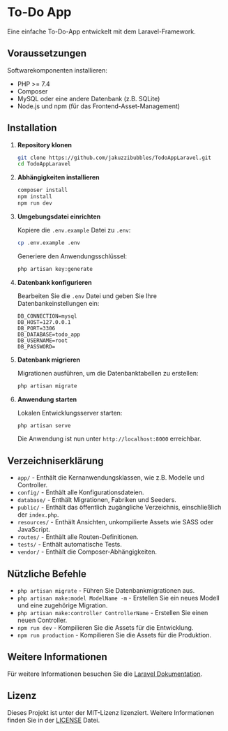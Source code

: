 # To-Do App

Eine einfache To-Do-App entwickelt mit dem Laravel-Framework.

## Voraussetzungen

Softwarekomponenten installieren:

- PHP >= 7.4
- Composer
- MySQL oder eine andere Datenbank (z.B. SQLite)
- Node.js und npm (für das Frontend-Asset-Management)

## Installation

1. **Repository klonen**

    ```bash
    git clone https://github.com/jakuzzibubbles/TodoAppLaravel.git
    cd TodoAppLaravel
    ```

2. **Abhängigkeiten installieren**

    ```bash
    composer install
    npm install
    npm run dev
    ```

3. **Umgebungsdatei einrichten**

    Kopiere die `.env.example` Datei zu `.env`:

    ```bash
    cp .env.example .env
    ```

    Generiere den Anwendungsschlüssel:

    ```bash
    php artisan key:generate
    ```

4. **Datenbank konfigurieren**

    Bearbeiten Sie die `.env` Datei und geben Sie Ihre Datenbankeinstellungen ein:

    ```plaintext
    DB_CONNECTION=mysql
    DB_HOST=127.0.0.1
    DB_PORT=3306
    DB_DATABASE=todo_app
    DB_USERNAME=root
    DB_PASSWORD=
    ```

5. **Datenbank migrieren**

    Migrationen ausführen, um die Datenbanktabellen zu erstellen:

    ```bash
    php artisan migrate
    ```

6. **Anwendung starten**

    Lokalen Entwicklungsserver starten:

    ```bash
    php artisan serve
    ```

    Die Anwendung ist nun unter `http://localhost:8000` erreichbar.

## Verzeichniserklärung

- `app/` - Enthält die Kernanwendungsklassen, wie z.B. Modelle und Controller.
- `config/` - Enthält alle Konfigurationsdateien.
- `database/` - Enthält Migrationen, Fabriken und Seeders.
- `public/` - Enthält das öffentlich zugängliche Verzeichnis, einschließlich der `index.php`.
- `resources/` - Enthält Ansichten, unkompilierte Assets wie SASS oder JavaScript.
- `routes/` - Enthält alle Routen-Definitionen.
- `tests/` - Enthält automatische Tests.
- `vendor/` - Enthält die Composer-Abhängigkeiten.

## Nützliche Befehle

- `php artisan migrate` - Führen Sie Datenbankmigrationen aus.
- `php artisan make:model ModelName -m` - Erstellen Sie ein neues Modell und eine zugehörige Migration.
- `php artisan make:controller ControllerName` - Erstellen Sie einen neuen Controller.
- `npm run dev` - Kompilieren Sie die Assets für die Entwicklung.
- `npm run production` - Kompilieren Sie die Assets für die Produktion.

## Weitere Informationen

Für weitere Informationen besuchen Sie die [Laravel Dokumentation](https://laravel.com/docs).

## Lizenz

Dieses Projekt ist unter der MIT-Lizenz lizenziert. Weitere Informationen finden Sie in der [LICENSE](LICENSE) Datei.
